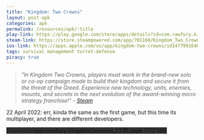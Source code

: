 ```yaml
---
title: "Kingdom: Two Crowns"
layout: post-apk
categories: apk
permalink: /resources/apk/:title
play-link: https://play.google.com/store/apps/details?id=com.rawfury.kingdom2crowns
steam-link: https://store.steampowered.com/app/701160/Kingdom_Two_Crowns/
ios-link: https://apps.apple.com/us/app/kingdom-two-crowns/id1477991646
tags: survival management turret-defense
piracy: true
---
```


> _"In Kingdom Two Crowns, players must work in the brand-new solo or co-op campaign mode to build their kingdom and secure it from the threat of the Greed. Experience new technology, units, enemies, mounts, and secrets in the next evolution of the award-winning micro strategy franchise!" - <a href="https://store.steampowered.com/app/701160/Kingdom_Two_Crowns/" target="_blank">Steam</a>_

<span class="timestamp">22 April 2022:</span> err, kinda the same as the first game, but this time its multiplayer, and there are different developers.

<div class="text-center">
    <a class="btn btn-dark btn-block w-100" onclick='apk("com.rawfury.kingdom2crowns_1.1.15.xapk")' style="text-decoration: none; background-color: #333;"> Download <b>com.rawfury.kingdom2crowns_1.1.15.xapk</b> (772 MB)</a>
</div>
